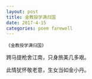 ```yaml
---
layout: post
title: 金教授学满归国
date: 2017-4-15
categories: poem farewell
---
```


`《金教授学满归国》`

跨马提枪舍江南，只身旅美几多艰。

此情犹怀敬老意，生女当如金小丹。

<!--more-->

<script>
  (function(i,s,o,g,r,a,m){i['GoogleAnalyticsObject']=r;i[r]=i[r]||function(){
  (i[r].q=i[r].q||[]).push(arguments)},i[r].l=1*new Date();a=s.createElement(o),
  m=s.getElementsByTagName(o)[0];a.async=1;a.src=g;m.parentNode.insertBefore(a,m)
  })(window,document,'script','https://www.google-analytics.com/analytics.js','ga');

  ga('create', 'UA-85986843-1', 'auto');
  ga('send', 'pageview');

</script>
